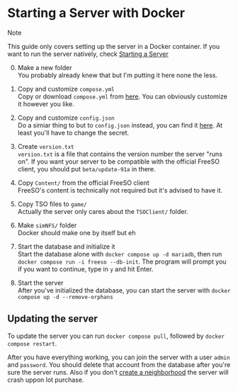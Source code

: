 # Starting a Server with Docker
> [!NOTE]
> This guide only covers setting up the server in a Docker container. If you want to run the server natively, check [Starting a Server](https://github.com/dark-steveneq/fsodotnet8.0/blob/master/docs/server/Starting%20a%20Server.md) 


0. Make a new folder  
You probably already knew that but I'm putting it here none the less.

1. Copy and customize `compose.yml`  
Copy or download `compose.yml` from [here](https://github.com/dark-steveneq/fsodotnet8.0/blob/master/docker/compose.yml). You can obviously customize it however you like.

2. Copy and customize `config.json`  
Do a simiar thing to but to `config.json` instead, you can find it [here](https://github.com/dark-steveneq/fsodotnet8.0/blob/master/docker/compose.yml). At least you'll have to change the secret.

3. Create `version.txt`  
`version.txt` is a file that contains the version number the server "runs on". If you want your server to be compatible with the official FreeSO client, you should put `beta/update-91a` in there.

4. Copy `Content/` from the official FreeSO client  
FreeSO's content is technically not required but it's advised to have it.

5. Copy TSO files to `game/`  
Actually the server only cares about the `TSOClient/` folder.

6. Make `simNFS/` folder  
Docker should make one by itself but eh

7. Start the database and initialize it  
Start the database alone with `docker compose up -d mariadb`, then run `docker compose run -i freeso --db-init`. The program will prompt you if you want to continue, type in `y` and hit Enter.

8. Start the server  
After you've initialized the database, you can start the server with `docker compose up -d --remove-orphans`

## Updating the server
To update the server you can run `docker compose pull`, followed by `docker compose restart`.



After you have everything working, you can join the server with a user `admin` and `password`. You should delete that account from the database after you're sure the server runs. Also if you don't [create a neighborhood](https://github.com/dark-steveneq/fsodotnet8.0/blob/master/docs/server/Creating%20a%Neighborhood.md) the server will crash uppon lot purchase.